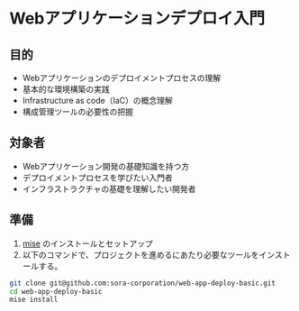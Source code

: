 # Webアプリケーションデプロイ入門

## 目的

- Webアプリケーションのデプロイメントプロセスの理解
- 基本的な環境構築の実践
- Infrastructure as code（IaC）の概念理解
- 構成管理ツールの必要性の把握

## 対象者

- Webアプリケーション開発の基礎知識を持つ方
- デプロイメントプロセスを学びたい入門者
- インフラストラクチャの基礎を理解したい開発者

## 準備

1. [mise](https://github.com/jdx/mise) のインストールとセットアップ
1. 以下のコマンドで、プロジェクトを進めるにあたり必要なツールをインストールする。

```bash
git clone git@github.com:sora-corporation/web-app-deploy-basic.git
cd web-app-deploy-basic
mise install
```
